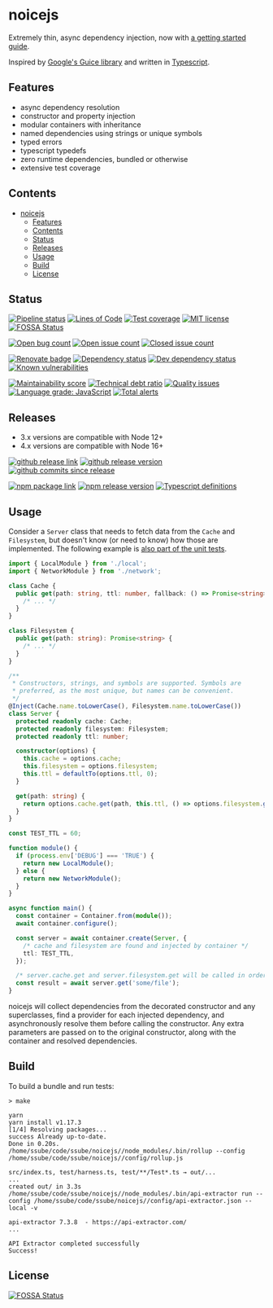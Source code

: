 # noicejs

Extremely thin, async dependency injection, now with
[a getting started guide](https://ssube.github.io/noicejs/getting-started).

Inspired by [Google's Guice library](https://github.com/google/guice) and written in
[Typescript](https://www.typescriptlang.org/).

## Features

- async dependency resolution
- constructor and property injection
- modular containers with inheritance
- named dependencies using strings or unique symbols
- typed errors
- typescript typedefs
- zero runtime dependencies, bundled or otherwise
- extensive test coverage

## Contents

- [noicejs](#noicejs)
  - [Features](#features)
  - [Contents](#contents)
  - [Status](#status)
  - [Releases](#releases)
  - [Usage](#usage)
  - [Build](#build)
  - [License](#license)

## Status

[![Pipeline status](https://img.shields.io/gitlab/pipeline/ssube/noicejs.svg?gitlab_url=https%3A%2F%2Fgit.apextoaster.com&logo=gitlab)](https://git.apextoaster.com/ssube/noicejs/commits/master)
[![Lines of Code](https://sonarcloud.io/api/project_badges/measure?project=ssube_noicejs&metric=ncloc)](https://sonarcloud.io/dashboard?id=ssube_noicejs)
[![Test coverage](https://codecov.io/gh/ssube/noicejs/branch/master/graph/badge.svg)](https://codecov.io/gh/ssube/noicejs)
[![MIT license](https://img.shields.io/github/license/ssube/noicejs.svg)](https://github.com/ssube/noicejs/blob/master/LICENSE.md)
[![FOSSA Status](https://app.fossa.com/api/projects/git%2Bgithub.com%2Fssube%2Fnoicejs.svg?type=shield)](https://app.fossa.com/projects/git%2Bgithub.com%2Fssube%2Fnoicejs?ref=badge_shield)

[![Open bug count](https://img.shields.io/github/issues-raw/ssube/noicejs/type-bug.svg)](https://github.com/ssube/noicejs/issues?q=is%3Aopen+is%3Aissue+label%3Atype%2Fbug)
[![Open issue count](https://img.shields.io/github/issues-raw/ssube/noicejs.svg)](https://github.com/ssube/noicejs/issues?q=is%3Aopen+is%3Aissue)
[![Closed issue count](https://img.shields.io/github/issues-closed-raw/ssube/noicejs.svg)](https://github.com/ssube/noicejs/issues?q=is%3Aissue+is%3Aclosed)

[![Renovate badge](https://badges.renovateapi.com/github/ssube/noicejs)](https://renovatebot.com)
[![Dependency status](https://img.shields.io/david/ssube/noicejs.svg)](https://david-dm.org/ssube/noicejs)
[![Dev dependency status](https://img.shields.io/david/dev/ssube/noicejs.svg)](https://david-dm.org/ssube/noicejs?type=dev)
[![Known vulnerabilities](https://snyk.io/test/github/ssube/noicejs/badge.svg)](https://snyk.io/test/github/ssube/noicejs)

[![Maintainability score](https://api.codeclimate.com/v1/badges/5d4326d6f68a2fa137cd/maintainability)](https://codeclimate.com/github/ssube/noicejs/maintainability)
[![Technical debt ratio](https://img.shields.io/codeclimate/tech-debt/ssube/noicejs.svg)](https://codeclimate.com/github/ssube/noicejs/trends/technical_debt)
[![Quality issues](https://img.shields.io/codeclimate/issues/ssube/noicejs.svg)](https://codeclimate.com/github/ssube/noicejs/issues)
[![Language grade: JavaScript](https://img.shields.io/lgtm/grade/javascript/g/ssube/noicejs.svg?logo=lgtm)](https://lgtm.com/projects/g/ssube/noicejs/context:javascript)
[![Total alerts](https://img.shields.io/lgtm/alerts/g/ssube/noicejs.svg)](https://lgtm.com/projects/g/ssube/noicejs/alerts/)

## Releases

- 3.x versions are compatible with Node 12+
- 4.x versions are compatible with Node 16+

[![github release link](https://img.shields.io/badge/github-release-blue?logo=github)](https://github.com/ssube/noicejs/releases)
[![github release version](https://img.shields.io/github/tag/ssube/noicejs.svg)](https://github.com/ssube/noicejs/releases)
[![github commits since release](https://img.shields.io/github/commits-since/ssube/noicejs/v3.0.1.svg)](https://github.com/ssube/noicejs/compare/v3.0.1...master)

[![npm package link](https://img.shields.io/badge/npm-package-blue?logo=npm)](https://www.npmjs.com/package/noicejs)
[![npm release version](https://img.shields.io/npm/v/noicejs.svg)](https://www.npmjs.com/package/noicejs)
[![Typescript definitions](https://img.shields.io/npm/types/noicejs.svg)](https://www.npmjs.com/package/noicejs)

## Usage

Consider a `Server` class that needs to fetch data from the `Cache` and `Filesystem`, but doesn't know (or need to
know) how those are implemented. The following example is [also part of the unit tests](./test/examples/TestReadme.ts).

```typescript
import { LocalModule } from './local';
import { NetworkModule } from './network';

class Cache {
  public get(path: string, ttl: number, fallback: () => Promise<string>): Promise<string> {
    /* ... */
  }
}

class Filesystem {
  public get(path: string): Promise<string> {
    /* ... */
  }
}

/**
 * Constructors, strings, and symbols are supported. Symbols are
 * preferred, as the most unique, but names can be convenient.
 */
@Inject(Cache.name.toLowerCase(), Filesystem.name.toLowerCase())
class Server {
  protected readonly cache: Cache;
  protected readonly filesystem: Filesystem;
  protected readonly ttl: number;

  constructor(options) {
    this.cache = options.cache;
    this.filesystem = options.filesystem;
    this.ttl = defaultTo(options.ttl, 0);
  }

  get(path: string) {
    return options.cache.get(path, this.ttl, () => options.filesystem.get(path));
  }
}

const TEST_TTL = 60;

function module() {
  if (process.env['DEBUG'] === 'TRUE') {
    return new LocalModule();
  } else {
    return new NetworkModule();
  }
}

async function main() {
  const container = Container.from(module());
  await container.configure();

  const server = await container.create(Server, {
    /* cache and filesystem are found and injected by container */
    ttl: TEST_TTL,
  });

  /* server.cache.get and server.filesystem.get will be called in order */
  const result = await server.get('some/file');
}
```

noicejs will collect dependencies from the decorated constructor and any superclasses, find a provider for each
injected dependency, and asynchronously resolve them before calling the constructor. Any extra parameters are passed
on to the original constructor, along with the container and resolved dependencies.

## Build

To build a bundle and run tests:

```shell
> make

yarn
yarn install v1.17.3
[1/4] Resolving packages...
success Already up-to-date.
Done in 0.20s.
/home/ssube/code/ssube/noicejs//node_modules/.bin/rollup --config /home/ssube/code/ssube/noicejs//config/rollup.js

src/index.ts, test/harness.ts, test/**/Test*.ts → out/...
...
created out/ in 3.3s
/home/ssube/code/ssube/noicejs//node_modules/.bin/api-extractor run --config /home/ssube/code/ssube/noicejs//config/api-extractor.json --local -v

api-extractor 7.3.8  - https://api-extractor.com/
...

API Extractor completed successfully
Success!
```

## License

[![FOSSA Status](https://app.fossa.io/api/projects/git%2Bgithub.com%2Fssube%2Fnoicejs.svg?type=large)](https://app.fossa.io/projects/git%2Bgithub.com%2Fssube%2Fnoicejs?ref=badge_large)

